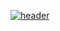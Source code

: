 [![header](https://capsule-render.vercel.app/api?type=rect&color=4285f4&height=200&section=header&text=안녕하세요&fontSize=80&fontColor=ffffff&fontAlignY=53)](https://github.com/kyechan99/capsule-render)

